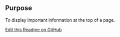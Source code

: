 ## Purpose
To display important information at the top of a page.


[Edit this Readme on GitHub](https://github.com/wellcomecollection/wellcomecollection.org/edit/main/common/views/components/PageHeader/README.md)